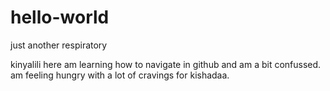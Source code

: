 # hello-world

just another respiratory

kinyalili here am learning how to navigate in github and am a bit confussed.
am feeling hungry with a lot of cravings for kishadaa.
